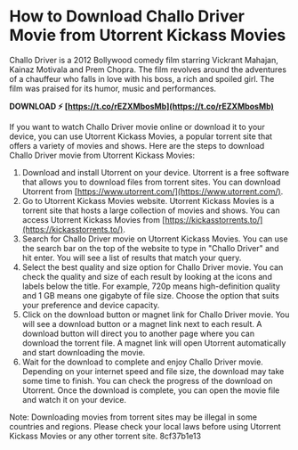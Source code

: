 
 
# How to Download Challo Driver Movie from Utorrent Kickass Movies
 
Challo Driver is a 2012 Bollywood comedy film starring Vickrant Mahajan, Kainaz Motivala and Prem Chopra. The film revolves around the adventures of a chauffeur who falls in love with his boss, a rich and spoiled girl. The film was praised for its humor, music and performances.
 
**DOWNLOAD ⚡ [https://t.co/rEZXMbosMb](https://t.co/rEZXMbosMb)**


 
If you want to watch Challo Driver movie online or download it to your device, you can use Utorrent Kickass Movies, a popular torrent site that offers a variety of movies and shows. Here are the steps to download Challo Driver movie from Utorrent Kickass Movies:
 
1. Download and install Utorrent on your device. Utorrent is a free software that allows you to download files from torrent sites. You can download Utorrent from [https://www.utorrent.com/](https://www.utorrent.com/).
2. Go to Utorrent Kickass Movies website. Utorrent Kickass Movies is a torrent site that hosts a large collection of movies and shows. You can access Utorrent Kickass Movies from [https://kickasstorrents.to/](https://kickasstorrents.to/).
3. Search for Challo Driver movie on Utorrent Kickass Movies. You can use the search bar on the top of the website to type in "Challo Driver" and hit enter. You will see a list of results that match your query.
4. Select the best quality and size option for Challo Driver movie. You can check the quality and size of each result by looking at the icons and labels below the title. For example, 720p means high-definition quality and 1 GB means one gigabyte of file size. Choose the option that suits your preference and device capacity.
5. Click on the download button or magnet link for Challo Driver movie. You will see a download button or a magnet link next to each result. A download button will direct you to another page where you can download the torrent file. A magnet link will open Utorrent automatically and start downloading the movie.
6. Wait for the download to complete and enjoy Challo Driver movie. Depending on your internet speed and file size, the download may take some time to finish. You can check the progress of the download on Utorrent. Once the download is complete, you can open the movie file and watch it on your device.

Note: Downloading movies from torrent sites may be illegal in some countries and regions. Please check your local laws before using Utorrent Kickass Movies or any other torrent site.
 8cf37b1e13
 
